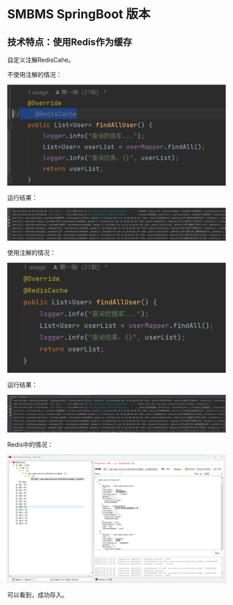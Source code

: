 # SMBMS SpringBoot 版本


## 技术特点：使用Redis作为缓存

自定义注解RedisCahe。

不使用注解的情况：

![img.png](img.png)

运行结果：

![img_1.png](img_1.png)

使用注解的情况：

![img_2.png](img_2.png)

运行结果：

![img.png](src/test/resources/img.png)

Redis中的情况：

![img_3.png](img_3.png)

可以看到，成功存入。